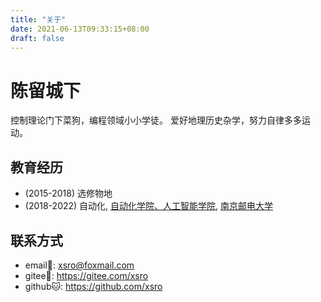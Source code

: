 ```yaml
---
title: "关于"
date: 2021-06-13T09:33:15+08:00
draft: false
---
```


# 陈留城下

控制理论门下菜狗，编程领域小小学徒。
爱好地理历史杂学，努力自律多多运动。

## 教育经历

- (2015-2018) 选修物地
- (2018-2022) 自动化, [自动化学院、人工智能学院][college], [南京邮电大学][njupt]

[njupt]: http://www.njupt.edu.cn/ "NJUPT"
[college]: http://coa.njupt.edu.cn "College of Automation & College of Artificial Intellegence"

## 联系方式

- email📧: <xsro@foxmail.com>
- gitee🐎: <https://gitee.com/xsro>
- github🐱: <https://github.com/xsro>
